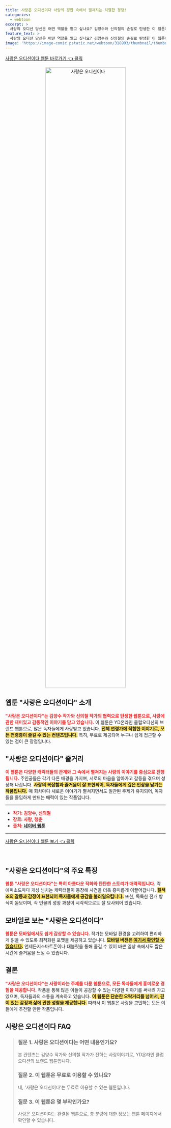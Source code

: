 ```yaml
---
title: 사랑은 오디션이다 사랑의 경합 속에서 펼쳐지는 치열한 경쟁!
categories:
  - webtoon
excerpt: >
  사랑의 오디션 당신은 어떤 역할을 맡고 싶나요? 김양수와 신의철의 손길로 탄생한 이 웹툰에서 진정한 사랑을 찾아가는 여정을 함께하세요! 클릭하면 오디션의 숨은 비밀이 밝혀집니다!
feature_text: >
  사랑의 오디션 당신은 어떤 역할을 맡고 싶나요? 김양수와 신의철의 손길로 탄생한 이 웹툰에서 진정한 사랑을 찾아가는 여정을 함께하세요! 클릭하면 오디션의 숨은 비밀이 밝혀집니다!
image: 'https://image-comic.pstatic.net/webtoon/318993/thumbnail/thumbnail_IMAG21_4062867419607282736.jpg'
---
```


<p><a class="modoo-button" href="https://comic.naver.com/webtoon/list?titleId=318993" rel="nofollow noopener">사랑은 오디션이다 웹툰 바로가기 👈 클릭</a></p>
<figure class="image" style="width: 50%; height: 50%; text-align: center; margin: auto;"><img alt="사랑은 오디션이다" src="https://image-comic.pstatic.net/webtoon/318993/thumbnail/thumbnail_IMAG21_4062867419607282736.jpg" style="width: 100%; height: 100%; object-fit: cover;"/></figure>
<h2 id="웹툰_사랑은오디션이다_소개">웹툰 "사랑은 오디션이다" 소개</h2>
<p><b><span style="color: #ee2323;">"사랑은 오디션이다"는 김양수 작가와 신의철 작가의 협력으로 탄생한 웹툰으로, 사랑에 관한 재미있고 감동적인 이야기를 담고 있습니다.</span></b> 이 웹툰은 YD온라인 클럽오디션의 브랜드 웹툰으로, 많은 독자들에게 사랑받고 있습니다. <b><span style="background-color: #ffe066;">전체 연령가에 적합한 이야기로, 모든 연령층이 즐길 수 있는 컨텐츠입니다.</span></b> 특히, 무료로 제공되어 누구나 쉽게 접근할 수 있는 점이 큰 장점입니다.</p>
<h2 id="사랑은오디션이다_줄거리">"사랑은 오디션이다" 줄거리</h2>
<p><b><span style="color: #ee2323;">이 웹툰은 다양한 캐릭터들의 관계와 그 속에서 펼쳐지는 사랑의 이야기를 중심으로 진행됩니다.</span></b> 주인공들은 각기 다른 배경을 가지며, 서로의 마음을 알아가고 갈등을 겪으며 성장해 나갑니다. <b><span style="background-color: #ffe066;">사랑의 복잡함과 즐거움이 잘 표현되어, 독자들에게 깊은 인상을 남기는 작품입니다.</span></b> 매 회차마다 새로운 이야기가 펼쳐지면서도 일관된 주제가 유지되어, 독자들을 몰입하게 만드는 매력이 있는 작품입니다.</p>
<hr/>
<ul>
<li><b><span style="color: #ee2323;">작가: 김양수, 신의철</span></b></li>
<li><b><span style="color: #ee2323;">장르: 사랑, 청춘</span></b></li>
<li><b><span style="color: #ee2323;">출처: <a href="https://comic.naver.com/webtoon/list?titleId=318993">네이버 웹툰</a></span></b></li>
</ul>
<hr/>
<p><a class="modoo-button" href="https://m.comic.naver.com/webtoon/list?titleId=318993" rel="nofollow noopener">사랑은 오디션이다 웹툰 보기 👈 클릭</a></p><br/>
<h2 id="사랑은오디션이다_특징">"사랑은 오디션이다"의 주요 특징</h2>
<p><b><span style="color: #ee2323;">웹툰 "사랑은 오디션이다"는 특히 아름다운 작화와 탄탄한 스토리가 매력적입니다.</span></b> 각 에피소드마다 개성 넘치는 캐릭터들이 등장해 사건을 더욱 흥미롭게 이끌어갑니다. <b><span style="background-color: #ffe066;">칠색조의 갈등과 감정이 표현되어 독자들에게 공감을 불러일으킵니다.</span></b> 또한, 독특한 전개 방식이 돋보이며, 각 인물의 성장 과정이 시각적으로도 잘 묘사되어 있습니다.</p>
<h2 id="사랑은오디션이다_모바일_뷰">모바일로 보는 "사랑은 오디션이다"</h2>
<p><b><span style="color: #ee2323;">웹툰은 모바일에서도 쉽게 감상할 수 있습니다.</span></b> 작가는 모바일 환경을 고려하여 편리하게 읽을 수 있도록 최적화된 포맷을 제공하고 있습니다. <b><span style="background-color: #ffe066;">모바일 버전은 <a href="https://m.comic.naver.com/webtoon/list?titleId=318993">여기서 확인할 수 있습니다</a>.</span></b> 언제든지스마트폰이나 태블릿을 통해 즐길 수 있어 바쁜 일상 속에서도 짧은 시간에 즐거움을 느낄 수 있습니다.</p>
<h2 id="사랑은오디션이다_결론">결론</h2>
<p><b><span style="color: #ee2323;">"사랑은 오디션이다"는 사랑이라는 주제를 다룬 웹툰으로, 모든 독자들에게 흥미로운 경험을 제공합니다.</span></b> 작품을 통해 많은 이들이 공감할 수 있는 다양한 이야기를 써내려 가고 있으며, 독자들과의 소통을 계속하고 있습니다. <b><span style="background-color: #ffe066;">이 웹툰은 단순한 오락거리를 넘어서, 깊이 있는 감정과 삶에 관한 성찰을 제공합니다.</span></b> 따라서 이 웹툰은 사랑을 고민하는 모든 이들에게 추천할 만한 작품입니다.</p>
<h2 id=사랑은 오디션이다_FAQ>사랑은 오디션이다 FAQ</h2>
<div itemscope="" itemtype="https://schema.org/FAQPage"> <blockquote> <div itemscope="" itemprop="mainEntity" itemtype="https://schema.org/Question"> <h3 id="질문_1" itemprop="name">질문 1. 사랑은 오디션이다는 어떤 내용인가요? </h3> <div itemscope="" itemprop="acceptedAnswer" itemtype="https://schema.org/Answer"> <span itemprop="text"> <p>본 컨텐츠는 김양수 작가와 신의철 작가가 전하는 사랑이야기로, YD온라인 클럽오디션의 브랜드 웹툰입니다.</p> </span> </div> </div> <div itemscope="" itemprop="mainEntity" itemtype="https://schema.org/Question"> <h3 id="질문_2" itemprop="name">질문 2. 이 웹툰은 무료로 이용할 수 있나요? </h3> <div itemscope="" itemprop="acceptedAnswer" itemtype="https://schema.org/Answer"> <span itemprop="text"> <p>네, '사랑은 오디션이다'는 무료로 이용할 수 있는 웹툰입니다.</p> </span> </div> </div> <div itemscope="" itemprop="mainEntity" itemtype="https://schema.org/Question"> <h3 id="질문_3" itemprop="name">질문 3. 이 웹툰은 몇 부작인가요? </h3> <div itemscope="" itemprop="acceptedAnswer" itemtype="https://schema.org/Answer"> <span itemprop="text"> <p>사랑은 오디션이다는 완결된 웹툰으로, 총 분량에 대한 정보는 웹툰 페이지에서 확인할 수 있습니다.</p> </span> </div> </div> </blockquote> </div>

